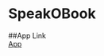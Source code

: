 # SpeakOBook
##App Link </br>
<a href="https://drive.google.com/file/d/1li8Jehf6JmyRBR7s8lA9BbbfA1sG_qb7/view?usp=share_link">App</a>

